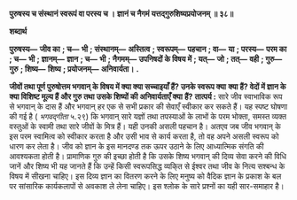 **पुरुषस्य च संस्थानं स्वरूपं वा परस्य च ।** **ज्ञानं च नैगमं यत्तद्गुरुशिष्यप्रयोजनम् ॥ ३८॥** 

**शब्दार्थ** 

**पुरुषस्य—** **जीव का** **; च—** **भी** **; संस्थानम्—** **अस्तित्व** **; स्वरूपम्—** **पहचान** **; वा—** **या** **; परस्य—** **परम का** **; च—** **भी** **; ज्ञानम्—** **ज्ञान** **; च—** **भी** **; नैगमम्—** **उपनिषदों के विषय में** **; यत्—** **जो** **; तत्—** **वही** **; गुरु—** **गुरु** **; शिष्य—** **शिष्य** **; प्रयोजनम्—** **अनिवार्यता।** **.** 

**जीवों तथा पूर्ण पुरुषोत्तम भगवान् के विषय में क्या क्या सच्चाइयाँ हैं? उनके स्वरूप क्या** **क्या हैं? वेदों में ज्ञान के क्या विशिष्ट मूल्य हैं और गुरु तथा उसके शिष्यों की अनिवार्यताएँ क्या** **हैं?** **तात्पर्य :** सारे जीव स्वाभाविक रूप से भगवान् के दास हैं और भगवान् हर एक से सभी प्रकार की सेवाएँ स्वीकार कर सकते हैं। यह स्पष्ट घोषणा की गई है ( *भगवद्गीता* ५.२९) कि भगवान् सारे यज्ञों तथा तपस्याओं के लाभों के परम भोक्ता, समस्त व्यक्त वस्तुओं के स्वामी तथा सारे जीवों के मित्र हैं। यही उनकी असली पहचान है। अतएव जब जीव भगवान् के इस परम स्वामित्व को स्वीकार करता है और उसी भाव से कार्य करता है, तो वह अपने असली स्वरूप को धारण कर लेता है। जीव को ज्ञान के इस मानदण्ड तक ऊपर उठाने के लिए आध्यात्मिक संगति की आवश्यकता होती है। प्रामाणिक गुरु की इच्छा होती है कि उसके शिष्य भगवान् की दिव्य सेवा करने की विधि जानें और शिष्य भी यह जानते हैं कि उन्हें किसी स्वरूपसिद्ध व्यकि्त से ईश्वर तथा जीव के नित्य सश्बन्ध के विषय में सीखना चाहिए। इस दिव्य ज्ञान का वितरण करने के लिए मनुष्य को वैदिक ज्ञान के प्रकाश के बल पर सांसारिक कार्यकलापों से अवकाश ले लेना चाहिए। इस श्लोक के सारे प्रश्नों का यही सार-समाहार है।  